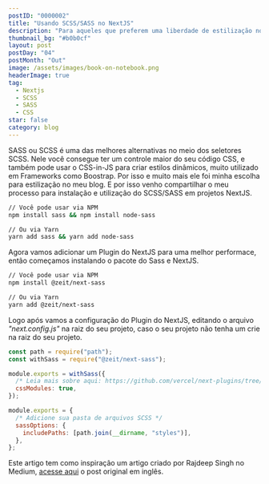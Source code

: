 ```yaml
---
postID: "0000002"
title: "Usando SCSS/SASS no NextJS"
description: "Para aqueles que preferem uma liberdade de estilização no website, SCSS ou SASS é uma das melhores alternativas no meio dos seletores SCSS."
thumbnail_bg: "#b0b0cf"
layout: post
postDay: "04"
postMonth: "Out"
image: /assets/images/book-on-notebook.png
headerImage: true
tag:
  - Nextjs
  - SCSS
  - SASS
  - CSS
star: false
category: blog
---
```


SASS ou SCSS é uma das melhores alternativas no meio dos seletores SCSS. Nele você consegue ter um controle maior do seu código CSS, e também pode usar o CSS-in-JS para criar estilos dinâmicos, muito utilizado em Frameworks como Boostrap. Por isso e muito mais ele foi minha escolha para estilização no meu blog. E por isso venho compartilhar o meu processo para instalação e utilização do SCSS/SASS em projetos NextJS.

```bash
// Você pode usar via NPM
npm install sass && npm install node-sass

// Ou via Yarn
yarn add sass && yarn add node-sass
```

Agora vamos adicionar um Plugin do NextJS para uma melhor performace, então começamos instalando o pacote do Sass e NextJS.

```bash
// Você pode usar via NPM
npm install @zeit/next-sass

// Ou via Yarn
yarn add @zeit/next-sass
```

Logo após vamos a configuração do Plugin do NextJS, editando o arquivo _"next.config.js"_ na raiz do seu projeto, caso o seu projeto não tenha um crie na raiz do seu projeto.

```js
const path = require("path");
const withSass = require("@zeit/next-sass");

module.exports = withSass({
  /* Leia mais sobre aqui: https://github.com/vercel/next-plugins/tree/master/packages/next-sass*/
  cssModules: true,
});

module.exports = {
  /* Adicione sua pasta de arquivos SCSS */
  sassOptions: {
    includePaths: [path.join(__dirname, "styles")],
  },
};
```

Este artigo tem como inspiração um artigo criado por Rajdeep Singh no Medium, [acesse aqui](https://medium.com/officialrajdeepsingh/how-to-add-sass-scss-in-next-js-77a2b34f1ff3) o post original em inglês.
